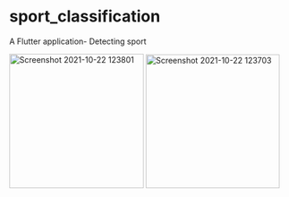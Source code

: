 # sport_classification

A Flutter application- Detecting sport

<img width="240" alt="Screenshot 2021-10-22 123801" src="https://user-images.githubusercontent.com/72077470/138432489-c3d20021-fa93-4132-bea9-07da0a3d6eeb.png"> <img width="239" alt="Screenshot 2021-10-22 123703" src="https://user-images.githubusercontent.com/72077470/138432507-efd83906-ae10-4972-ba4a-6a4dcdd689c7.png">



